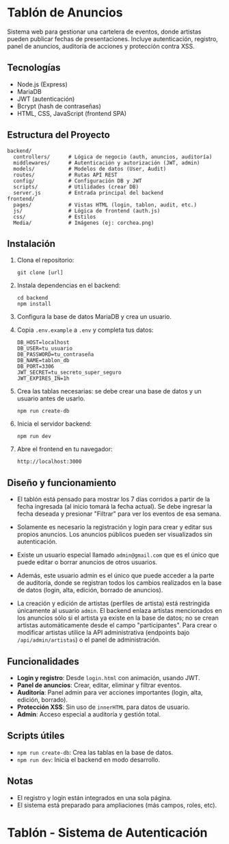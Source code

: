 # Tablón de Anuncios

Sistema web para gestionar una cartelera de eventos, donde artistas pueden publicar fechas de presentaciones. Incluye autenticación, registro, panel de anuncios, auditoría de acciones y protección contra XSS.
## Tecnologías
- Node.js (Express)
- MariaDB
- JWT (autenticación)
- Bcrypt (hash de contraseñas)
- HTML, CSS, JavaScript (frontend SPA)

## Estructura del Proyecto

```
backend/
  controllers/      # Lógica de negocio (auth, anuncios, auditoría)
  middlewares/      # Autenticación y autorización (JWT, admin)
  models/           # Modelos de datos (User, Audit)
  routes/           # Rutas API REST
  config/           # Configuración DB y JWT
  scripts/          # Utilidades (crear DB)
  server.js         # Entrada principal del backend
frontend/
  pages/            # Vistas HTML (login, tablon, audit, etc.)
  js/               # Lógica de frontend (auth.js)
  css/              # Estilos
  Media/            # Imágenes (ej: corchea.png)
```

## Instalación

1. Clona el repositorio:
	```
	git clone [url]
	```

2. Instala dependencias en el backend:
	```
	cd backend
	npm install
	```

3. Configura la base de datos MariaDB y crea un usuario.

4. Copia `.env.example` a `.env` y completa tus datos:
	```
	DB_HOST=localhost
	DB_USER=tu_usuario
	DB_PASSWORD=tu_contraseña
	DB_NAME=tablon_db
	DB_PORT=3306
	JWT_SECRET=tu_secreto_super_seguro
	JWT_EXPIRES_IN=1h
	```

5. Crea las tablas necesarias:
se debe crear una base de datos y un usuario antes de usarlo.

	```
	npm run create-db
	```

6. Inicia el servidor backend:
	```
	npm run dev
	```

7. Abre el frontend en tu navegador:
	```
	http://localhost:3000
	```

## Diseño y funcionamiento

- El tablón está pensado para mostrar los 7 días corridos a partir de la fecha ingresada (al inicio tomará la fecha actual). Se debe ingresar la fecha deseada y presionar "Filtrar" para ver los eventos de esa semana.
- Solamente es necesario la registración y login para crear y editar sus propios anuncios. Los anuncios públicos pueden ser visualizados sin autenticación.
- Existe un usuario especial llamado `admin@gmail.com` que es el único que puede editar o borrar anuncios de otros usuarios.
- Además, este usuario admin es el único que puede acceder a la parte de auditoría, donde se registran todos los cambios realizados en la base de datos (login, alta, edición, borrado de anuncios).

- La creación y edición de artistas (perfiles de artista) está restringida únicamente al usuario `admin`. El backend enlaza artistas mencionados en los anuncios sólo si el artista ya existe en la base de datos; no se crean artistas automáticamente desde el campo "participantes". Para crear o modificar artistas utilice la API administrativa (endpoints bajo `/api/admin/artistas`) o el panel de administración.

## Funcionalidades

- **Login y registro**: Desde `login.html` con animación, usando JWT.
- **Panel de anuncios**: Crear, editar, eliminar y filtrar eventos.
- **Auditoría**: Panel admin para ver acciones importantes (login, alta, edición, borrado).
- **Protección XSS**: Sin uso de `innerHTML` para datos de usuario.
- **Admin**: Acceso especial a auditoría y gestión total.

## Scripts útiles

- `npm run create-db`: Crea las tablas en la base de datos.
- `npm run dev`: Inicia el backend en modo desarrollo.

## Notas

- El registro y login están integrados en una sola página.
- El sistema está preparado para ampliaciones (más campos, roles, etc).
# Tablón - Sistema de Autenticación

